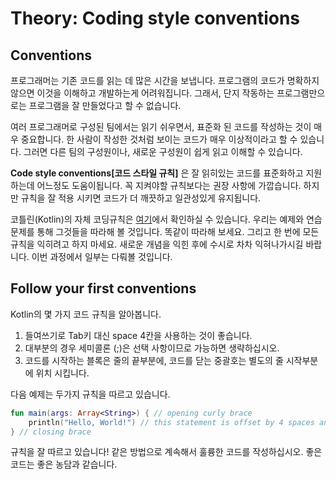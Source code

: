# Theory: Coding style conventions

## Conventions
프로그래머는 기존 코드를 읽는 데 많은 시간을 보냅니다. 프로그램의 코드가 명확하지 않으면 이것을 이해하고 개발하는게 어려워집니다. 그래서, 단지 작동하는 프로그램만으로는 프로그램을 잘 만들었다고 할 수 없습니다.

여러 프로그래머로 구성된 팀에서는 읽기 쉬우면서, 표준화 된 코드를 작성하는 것이 매우 중요합니다. 한 사람이 작성한 것처럼 보이는 코드가 매우 이상적이라고 할 수 있습니다. 그러면 다른 팀의 구성원이나, 새로운 구성원이 쉽게 읽고 이해할 수 있습니다.

**Code style conventions[코드 스타일 규칙]** 은 잘 읽히있는 코드를 표준화하고 지원하는데 어느정도 도움이됩니다. 꼭 지켜야할 규칙보다는 권장 사항에 가깝습니다. 하지만 규칙을 잘 적용 시키면 코드가 더 깨끗하고 일관성있게 유지됩니다.

코틀린(Kotlin)의 자체 코딩규칙은 [<u>여기</u>](https://kotlinlang.org/docs/reference/coding-conventions.html)에서 확인하실 수 있습니다. 우리는 예제와 연습문제를 통해 그것들을 따라해 볼 것입니다. 똑같이 따라해 보세요. 그리고 한 번에 모든 규칙을 익히려고 하지 마세요. 새로운 개념을 익힌 후에 수시로 차차 익혀나가시길 바랍니다. 이번 과정에서 일부는 다뤄볼 것입니다.

## Follow your first conventions
Kotlin의 몇 가지 코드 규칙을 알아봅니다.

1. 들여쓰기로 Tab키 대신 space 4칸을 사용하는 것이 좋습니다.
2. 대부분의 경우 세미콜론 (;)은 선택 사항이므로 가능하면 생략하십시오.
3. 코드를 시작하는 블록은 줄의 끝부분에, 코드를 닫는 중괄호는 별도의 줄 시작부분에 위치 시킵니다.

다음 예제는 두가지 규칙을 따르고 있습니다.
```kotlin
fun main(args: Array<String>) { // opening curly brace
    println("Hello, World!") // this statement is offset by 4 spaces and has no ; at the end
} // closing brace
```

규칙을 잘 따르고 있습니다! 같은 방법으로 계속해서 훌륭한 코드를 작성하십시오. 좋은 코드는 좋은 농담과 같습니다.

